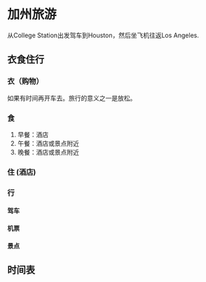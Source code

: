 # 加州旅游 
从College Station出发驾车到Houston，然后坐飞机往返Los Angeles.

## 衣食住行
### 衣（购物）
如果有时间再开车去。旅行的意义之一是放松。

### 食 
1. 早餐：酒店          			
2. 午餐：酒店或景点附近
3. 晚餐：酒店或景点附近

### 住 (酒店)

### 行

#### 驾车

#### 机票

#### 景点

## 时间表


